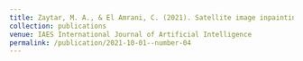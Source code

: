 ```yaml
---
title: Zaytar, M. A., & El Amrani, C. (2021). Satellite image inpainting with deep generative adversarial neural networks. IAES International Journal of Artificial Intelligence, 10(1), 121.
collection: publications
venue: IAES International Journal of Artificial Intelligence
permalink: /publication/2021-10-01--number-04
---
```

